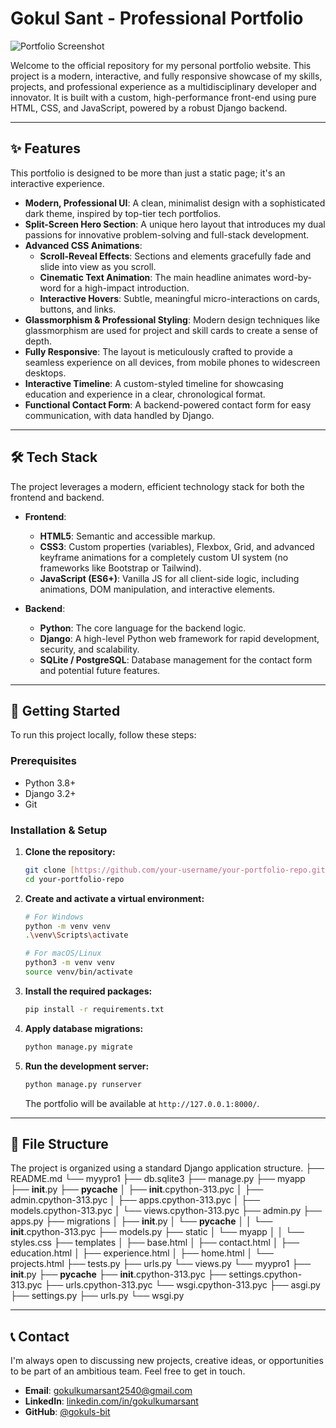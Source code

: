 # Gokul Sant - Professional Portfolio

![Portfolio Screenshot](https://i.imgur.com/your-screenshot-url.png) <!-- Replace with a URL to a screenshot of your portfolio -->

Welcome to the official repository for my personal portfolio website. This project is a modern, interactive, and fully responsive showcase of my skills, projects, and professional experience as a multidisciplinary developer and innovator. It is built with a custom, high-performance front-end using pure HTML, CSS, and JavaScript, powered by a robust Django backend.

---

## ✨ Features

This portfolio is designed to be more than just a static page; it's an interactive experience.

* **Modern, Professional UI**: A clean, minimalist design with a sophisticated dark theme, inspired by top-tier tech portfolios.
* **Split-Screen Hero Section**: A unique hero layout that introduces my dual passions for innovative problem-solving and full-stack development.
* **Advanced CSS Animations**:
    * **Scroll-Reveal Effects**: Sections and elements gracefully fade and slide into view as you scroll.
    * **Cinematic Text Animation**: The main headline animates word-by-word for a high-impact introduction.
    * **Interactive Hovers**: Subtle, meaningful micro-interactions on cards, buttons, and links.
* **Glassmorphism & Professional Styling**: Modern design techniques like glassmorphism are used for project and skill cards to create a sense of depth.
* **Fully Responsive**: The layout is meticulously crafted to provide a seamless experience on all devices, from mobile phones to widescreen desktops.
* **Interactive Timeline**: A custom-styled timeline for showcasing education and experience in a clear, chronological format.
* **Functional Contact Form**: A backend-powered contact form for easy communication, with data handled by Django.

---

## 🛠️ Tech Stack

The project leverages a modern, efficient technology stack for both the frontend and backend.

* **Frontend**:
    * **HTML5**: Semantic and accessible markup.
    * **CSS3**: Custom properties (variables), Flexbox, Grid, and advanced keyframe animations for a completely custom UI system (no frameworks like Bootstrap or Tailwind).
    * **JavaScript (ES6+)**: Vanilla JS for all client-side logic, including animations, DOM manipulation, and interactive elements.

* **Backend**:
    * **Python**: The core language for the backend logic.
    * **Django**: A high-level Python web framework for rapid development, security, and scalability.
    * **SQLite / PostgreSQL**: Database management for the contact form and potential future features.

---

## 🚀 Getting Started

To run this project locally, follow these steps:

### Prerequisites

* Python 3.8+
* Django 3.2+
* Git

### Installation & Setup

1.  **Clone the repository:**
    ```bash
    git clone [https://github.com/your-username/your-portfolio-repo.git](https://github.com/your-username/your-portfolio-repo.git)
    cd your-portfolio-repo
    ```

2.  **Create and activate a virtual environment:**
    ```bash
    # For Windows
    python -m venv venv
    .\venv\Scripts\activate

    # For macOS/Linux
    python3 -m venv venv
    source venv/bin/activate
    ```

3.  **Install the required packages:**
    ```bash
    pip install -r requirements.txt
    ```

4.  **Apply database migrations:**
    ```bash
    python manage.py migrate
    ```

5.  **Run the development server:**
    ```bash
    python manage.py runserver
    ```
    The portfolio will be available at `http://127.0.0.1:8000/`.

---

## 📂 File Structure

The project is organized using a standard Django application structure.
├── README.md
└── myypro1
    ├── db.sqlite3
    ├── manage.py
    ├── myapp
        ├── __init__.py
        ├── __pycache__
        │   ├── __init__.cpython-313.pyc
        │   ├── admin.cpython-313.pyc
        │   ├── apps.cpython-313.pyc
        │   ├── models.cpython-313.pyc
        │   └── views.cpython-313.pyc
        ├── admin.py
        ├── apps.py
        ├── migrations
        │   ├── __init__.py
        │   └── __pycache__
        │   │   └── __init__.cpython-313.pyc
        ├── models.py
        ├── static
        │   └── myapp
        │   │   └── styles.css
        ├── templates
        │   ├── base.html
        │   ├── contact.html
        │   ├── education.html
        │   ├── experience.html
        │   ├── home.html
        │   └── projects.html
        ├── tests.py
        ├── urls.py
        └── views.py
    └── myypro1
        ├── __init__.py
        ├── __pycache__
            ├── __init__.cpython-313.pyc
            ├── settings.cpython-313.pyc
            ├── urls.cpython-313.pyc
            └── wsgi.cpython-313.pyc
        ├── asgi.py
        ├── settings.py
        ├── urls.py
        └── wsgi.py


---

## 📞 Contact

I'm always open to discussing new projects, creative ideas, or opportunities to be part of an ambitious team. Feel free to get in touch.

* **Email**: [gokulkumarsant2540@gmail.com](mailto:gokulkumarsant2540@gmail.com)
* **LinkedIn**: [linkedin.com/in/gokulkumarsant](https://linkedin.com/in/gokulkumarsant/)
* **GitHub**: [@gokuls-bit](https://github.com/gokuls-bit)

 
